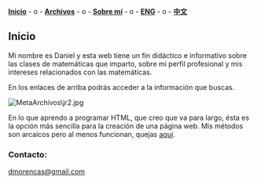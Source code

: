[**Inicio**](index.html)  - o -    [**Archivos**](Archivos.html)  - o -      [**Sobre mí**](Sobremi.html)  - o -    [**ENG**](ENG/ENGindex.html) - o -    [**中文**](CH/CHindex.html) 

## Inicio 

Mi nombre es Daniel y esta web tiene un fin didáctico e informativo sobre las clases de matemáticas que imparto, sobre mi perfil profesional y mis intereses relacionados con las matemáticas. 

En los enlaces de arriba podrás acceder a la información que buscas. 

![MetaArchivos\jr2.jpg](src)

En lo que aprendo a programar HTML, que creo que va para largo, ésta es la opción más sencilla para la creación de una página web. Mis métodos son arcaicos pero al menos funcionan, quejas [aquí](https://www.youtube.com/watch?v=4GicJVYQvcg&list=LLecsc4UOOJfb3kJ5_0Mxe2A&index=39&t=0s).


### Contacto:

dmorencas@gmail.com
